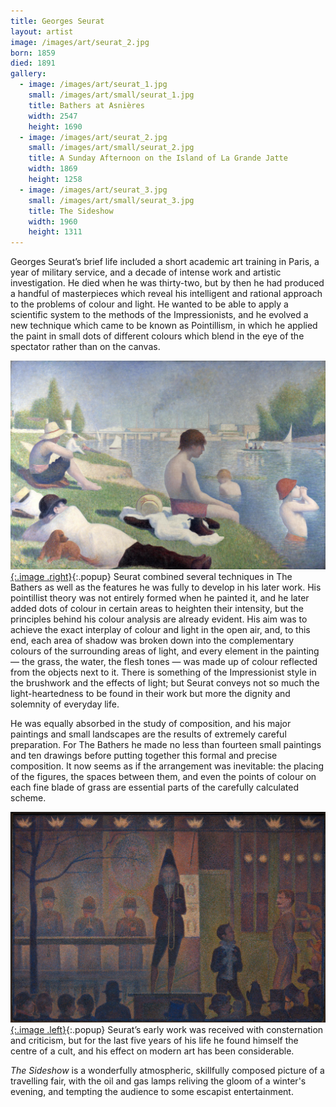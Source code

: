 ```yaml
---
title: Georges Seurat
layout: artist
image: /images/art/seurat_2.jpg
born: 1859
died: 1891
gallery:
  - image: /images/art/seurat_1.jpg
    small: /images/art/small/seurat_1.jpg
    title: Bathers at Asnières
    width: 2547
    height: 1690
  - image: /images/art/seurat_2.jpg
    small: /images/art/small/seurat_2.jpg
    title: A Sunday Afternoon on the Island of La Grande Jatte
    width: 1869
    height: 1258
  - image: /images/art/seurat_3.jpg
    small: /images/art/small/seurat_3.jpg
    title: The Sideshow
    width: 1960
    height: 1311
---
```


Georges Seurat’s brief life included a short academic art training in Paris, a
year of military service, and a decade of intense work and artistic
investigation. He died when he was thirty-two, but by then he had produced a
handful of masterpieces which reveal his intelligent and rational approach to
the problems of colour and light. He wanted to be able to apply a scientific
system to the methods of the Impressionists, and he evolved a new technique
which came to be known as Pointillism, in which he applied the paint in small
dots of different colours which blend in the eye of the spectator rather than
on the canvas.

[![Bathers at Asnières](/images/art/seurat_1.jpg){:.image .right}](/images/art/seurat_1.jpg){:.popup}
Seurat combined several techniques in The Bathers as well as the features he
was fully to develop in his later work. His pointillist theory was not entirely
formed when he painted it, and he later added dots of colour in certain areas
to heighten their intensity, but the principles behind his colour analysis are
already evident.  His aim was to achieve the exact interplay of colour and
light in the open air, and, to this end, each area of shadow was broken down
into the complementary colours of the surrounding areas of light, and every
element in the painting &mdash; the grass, the water, the flesh tones &mdash;
was made up of colour reflected from the objects next to it.  There is
something of the Impressionist style in the brushwork and the effects of light;
but Seurat conveys not so much the light-heartedness to be found in their work
but more the dignity and solemnity of everyday life.

He was equally absorbed in the study of composition, and his major paintings
and small landscapes are the results of extremely careful preparation. For The
Bathers he made no less than fourteen small paintings and ten drawings before
putting together this formal and precise composition. It now seems as if the
arrangement was inevitable: the placing of the figures, the spaces between
them, and even the points of colour on each fine blade of grass are essential
parts of the carefully calculated scheme.

[![The Sideshow](/images/art/seurat_3.jpg){:.image .left}](/images/art/seurat_3.jpg){:.popup}
Seurat’s early work was received with consternation and criticism, but for the
last five years of his life he found himself the centre of a cult, and his
effect on modern art has been considerable.

_The Sideshow_ is a wonderfully atmospheric, skillfully composed picture of a
travelling fair, with the oil and gas lamps reliving the gloom of a winter's
evening, and tempting the audience to some escapist entertainment.
